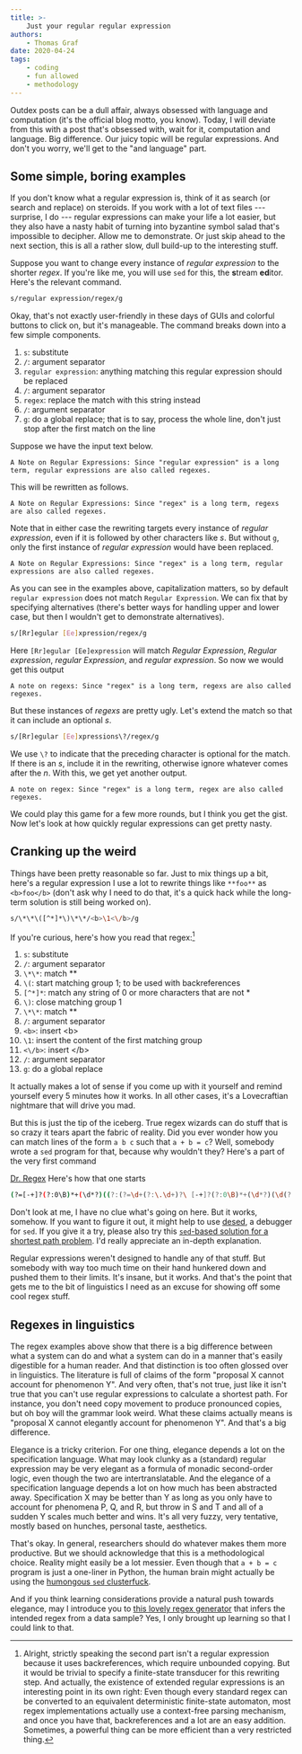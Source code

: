 ```yaml
---
title: >-
    Just your regular regular expression
authors:
    - Thomas Graf
date: 2020-04-24
tags:
    - coding
    - fun allowed
    - methodology
---
```


<!-- START_SUMMARY_BLOCK -->
Outdex posts can be a dull affair, always obsessed with language and computation (it's the official blog motto, you know).
Today, I will deviate from this with a post that's obsessed with, wait for it, computation and language.
Big difference.
Our juicy topic will be regular expressions.
And don't you worry, we'll get to the "and language" part.
<!-- END_SUMMARY_BLOCK -->


## Some simple, boring examples

If you don't know what a regular expression is, think of it as search (or search and replace) on steroids.
If you work with a lot of text files --- surprise, I do --- regular expressions can make your life a lot easier, but they also have a nasty habit of turning into byzantine symbol salad that's impossible to decipher.
Allow me to demonstrate.
Or just skip ahead to the next section, this is all a rather slow, dull build-up to the interesting stuff. 

Suppose you want to change every instance of *regular expression* to the shorter *regex*.
If you're like me, you will use `sed` for this, the **s**tream **ed**itor.
Here's the relevant command.

```bash
s/regular expression/regex/g
```

Okay, that's not exactly user-friendly in these days of GUIs and colorful buttons to click on, but it's manageable.
The command breaks down into a few simple components.

1. `s`: substitute
1. `/`: argument separator
1. `regular expression`: anything matching this regular expression should be replaced
1. `/`: argument separator
1. `regex`: replace the match with this string instead
1. `/`: argument separator
1. `g`: do a global replace; that is to say, process the whole line, don't just stop after the first match on the line

Suppose we have the input text below.

```
A Note on Regular Expressions: Since "regular expression" is a long term, regular expressions are also called regexes.
```

This will be rewritten as follows.

```
A Note on Regular Expressions: Since "regex" is a long term, regexs are also called regexes.
```

Note that in either case the rewriting targets every instance of *regular expression*, even if it is followed by other characters like *s*.
But without `g`, only the first instance of *regular expression* would have been replaced.

```
A Note on Regular Expressions: Since "regex" is a long term, regular expressions are also called regexes.
```

As you can see in the examples above, capitalization matters, so by default `regular expression` does not match `Regular Expression`.
We can fix that by specifying alternatives (there's better ways for handling upper and lower case, but then I wouldn't get to demonstrate alternatives).

```bash
s/[Rr]egular [Ee]xpression/regex/g
```

Here `[Rr]egular [Ee]expression` will match *Regular Expression*, *Regular expression*, *regular Expression*, and *regular expression*.
So now we would get this output

```
A note on regexs: Since "regex" is a long term, regexs are also called regexes.
```

But these instances of *regexs* are pretty ugly.
Let's extend the match so that it can include an optional *s*.

```bash
s/[Rr]egular [Ee]xpressions\?/regex/g
```

We use `\?` to indicate that the preceding character is optional for the match.
If there is an *s*, include it in the rewriting, otherwise ignore whatever comes after the *n*.
With this, we get yet another output.

```
A note on regex: Since "regex" is a long term, regex are also called regexes.
```

We could play this game for a few more rounds, but I think you get the gist.
Now let's look at how quickly regular expressions can get pretty nasty.


## Cranking up the weird

Things have been pretty reasonable so far.
Just to mix things up a bit, here's a regular expression I use a lot to rewrite things like `**foo**` as `<b>foo</b>` (don't ask why I need to do that, it's a quick hack while the long-term solution is still being worked on).

```bash
s/\*\*\([^*]*\)\*\*/<b>\1<\/b>/g
```

If you're curious, here's how you read that regex:[^1]

[^1]: Alright, strictly speaking the second part isn't a regular expression because it uses backreferences, which require unbounded copying. But it would be trivial to specify a finite-state transducer for this rewriting step. And actually, the existence of extended regular expressions is an interesting point in its own right: Even though every standard regex can be converted to an equivalent deterministic finite-state automaton, most regex implementations actually use a context-free parsing mechanism, and once you have that, backreferences and a lot are an easy addition. Sometimes, a powerful thing can be more efficient than a very restricted thing.


1. `s`: substitute
1. `/`: argument separator
1. `\*\*`: match \*\*
1. `\(`: start matching group 1; to be used with backreferences
1. `[^*]*`: match any string of 0 or more characters that are not \*
1. `\)`: close matching group 1
1. `\*\*`: match \*\*
1. `/`: argument separator
1. `<b>`: insert \<b\>
1. `\1`: insert the content of the first matching group
1. `<\/b>`: insert \</b\>
1. `/`: argument separator
1. `g`: do a global replace

It actually makes a lot of sense if you come up with it yourself and remind yourself every 5 minutes how it works.
In all other cases, it's a Lovecraftian nightmare that will drive you mad.

But this is just the tip of the iceberg.
True regex wizards can do stuff that is so crazy it tears apart the fabric of reality.
Did you ever wonder how you can match lines of the form `a b c` such that `a + b = c`?
Well, somebody wrote a `sed` program for that, because why wouldn't they?
Here's a part of the very first command

[Dr. Regex](http://www.drregex.com/2018/11/how-to-match-b-c-where-abc-beast-reborn.html?m=1)
Here's how that one starts

```bash
(?=[-+]?(?:0\B)*+(\d*?)((?:(?=\d+(?:\.\d+)?\ [-+]?(?:0\B)*+(\d*?)(\d(?(4)\4))(?:\.\d+)?\ [-+]?(?:0\B)*+(\d*?)(\d(?(6)\6))(?:\.\d+)?$)\d)++)\b)
```

Don't look at me, I have no clue what's going on here.
But it works, somehow.
If you want to figure it out, it might help to use [desed](https://cognitivesciencesociety.org/wp-content/uploads/2020/04/precis_pdf_Perkins.pdf), a debugger for `sed`.
If you give it a try, please also try this [`sed`-based solution for a shortest path problem](https://tildes.net/~comp/b2k/programming_challenge_find_path_from_city_a_to_city_b_with_least_traffic_controls_inbetween#comment-2run).
I'd really appreciate an in-depth explanation.

Regular expressions weren't designed to handle any of that stuff.
But somebody with way too much time on their hand hunkered down and pushed them to their limits.
It's insane, but it works.
And that's the point that gets me to the bit of linguistics I need as an excuse for showing off some cool regex stuff.


## Regexes in linguistics

The regex examples above show that there is a big difference between what a system can do and what a system can do in a manner that's easily digestible for a human reader.
And that distinction is too often glossed over in linguistics.
The literature is full of claims of the form "proposal X cannot account for phenomenon Y".
And very often, that's not true, just like it isn't true that you can't use regular expressions to calculate a shortest path.
For instance, you don't need copy movement to produce pronounced copies, but oh boy will the grammar look weird.
What these claims actually means is "proposal X cannot elegantly account for phenomenon Y".
And that's a big difference.

Elegance is a tricky criterion.
For one thing, elegance depends a lot on the specification language.
What may look clunky as a (standard) regular expression may be very elegant as a formula of monadic second-order logic, even though the two are intertranslatable.
And the elegance of a specification language depends a lot on how much has been abstracted away.
Specification X may be better than Y as long as you only have to account for phenomena P, Q, and R, but throw in S and T and all of a sudden Y scales much better and wins.
It's all very fuzzy, very tentative, mostly based on hunches, personal taste, aesthetics.

That's okay.
In general, researchers should do whatever makes them more productive.
But we should acknowledge that this is a methodological choice.
Reality might easily be a lot messier.
Even though that `a + b = c` program is just a one-liner in Python, the human brain might actually be using the [humongous `sed` clusterfuck](http://www.drregex.com/2018/11/how-to-match-b-c-where-abc-beast-reborn.html?m=1).

And if you think learning considerations provide a natural push towards elegance, may I introduce you to [this lovely regex generator](https://github.com/MaLeLabTs/RegexGenerator) that infers the intended regex from a data sample?
Yes, I only brought up learning so that I could link to that.
